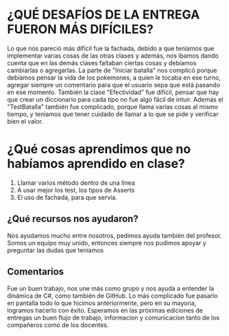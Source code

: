 # ¿QUÉ DESAFÍOS DE LA ENTREGA FUERON MÁS DIFÍCILES?
Lo que nos pareció más difícil fue la fachada, debido a que teníamos que implementar varias cosas de las otras clases y además, nos ibamos dando cuenta que en las demás clases faltaban ciertas cosas
y debíamos cambiarlas o agregarlas. La parte de "Iniciar batalla" nos complicó porque debíamos pensar la vida de los pokemones, a quien le tocaba en ese turno, agregar siempre un 
comentario para que el usuario sepa que está pasando en ese momento. 
También la clase "Efectividad" fue díficil, pensar que hay que crear un diccionario para cada tipo no fue algo fácil de intuir. 
Además el "TestBatalla" también fue complicado, porque llama varias cosas al mismo tiempo, y teníamos que tener cuidado de llamar a lo que se pide y verificar
bien el valor.


# ¿Qué cosas aprendimos que no habíamos aprendido en clase?

1. Llamar varios método dentro de una línea
2. A usar mejor los test, los tipos de Asserts
3. El uso de fachada, para que servía.


## ¿Qué recursos nos ayudaron?
Nos ayudamos mucho entre nosotros, pedimos ayuda también del profesor. Somos un equipo muy unido, entonces siempre nos pudimos apoyar y preguntar 
las dudas que teníamos


## Comentarios
Fue un buen trabajo, nos une más como grupo y nos ayuda a entender la dinámica de C#, como también de GitHub.
Lo más complicado fue pasarlo en pantalla todo lo que hicimos anteriormente, pero en su mayoria,
logramos hacerlo con éxito. Esperamos en las próximas ediciones de entregas un buen flujo 
de trabajo, informacion y comunicacion tanto de los compañeros como de los docentes.
